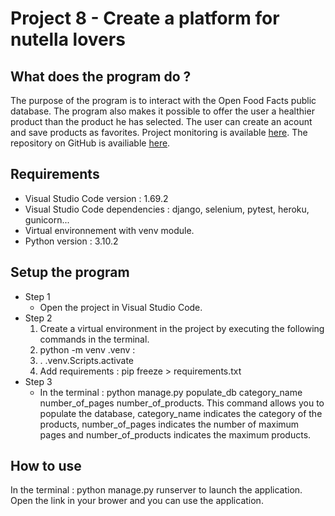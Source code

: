 # **Project 8 - Create a platform for nutella lovers**

## **What does the program do ?**
The purpose of the program is to interact with the Open Food Facts public database.
The program also makes it possible to offer the user a healthier product than the product he has selected. The user can create an acount and save products as favorites.
Project monitoring is available [here](https://trello.com/b/leyj9b2n/projet-8-amateurs-de-nutella).
The repository on GitHub is availiable [here](https://github.com/MaryOC2577/nutellaapp.git).

## **Requirements**
* Visual Studio Code version : 1.69.2
* Visual Studio Code dependencies : django, selenium, pytest, heroku, gunicorn...
* Virtual environnement with venv module.
* Python version : 3.10.2

## **Setup the program**
* Step 1
    * Open the project in Visual Studio Code.
* Step 2
    1. Create a virtual environment in the project by executing the following commands in the terminal.
    2. python -m venv .venv : 
    3. . .venv.Scripts.activate 
    4. Add requirements : pip freeze > requirements.txt
* Step 3
    * In the terminal : python manage.py populate_db category_name number_of_pages number_of_products. This command allows you to populate the database, category_name indicates the category of the products, number_of_pages indicates the number of maximum pages and number_of_products indicates the maximum products.

## **How to use**
In the terminal : python manage.py runserver to launch the application. Open the link in your brower and you can use the application.
